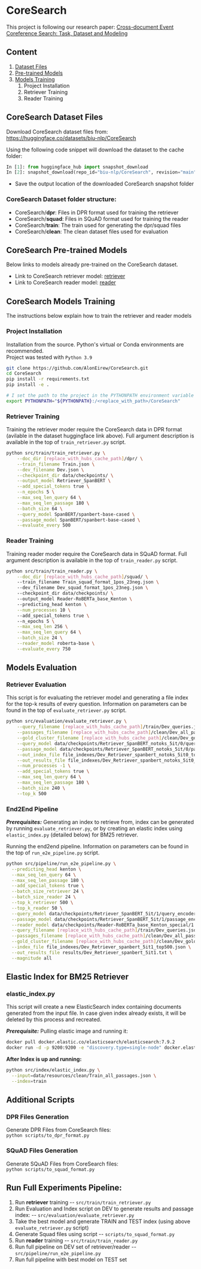 # CoreSearch
This project is following our research paper: [Cross-document Event Coreference Search: Task, Dataset and Modeling](https://arxiv.org/abs/2210.12654)

## Content
1. [Dataset Files](#coresearch-dataset-files)
2. [Pre-trained Models](#coresearch-pre-trained-models)
3. [Models Training](#coresearch-models-training) 
   1. Project Installation
   2. Retriever Training
   3. Reader Training


## CoreSearch Dataset Files
Download CoreSearch dataset files from:</br> 
https://huggingface.co/datasets/biu-nlp/CoreSearch </br>

Using the following code snippet will download the dataset to the cache folder:

```python
In [1]: from huggingface_hub import snapshot_download
In [2]: snapshot_download(repo_id="biu-nlp/CoreSearch", revision="main", repo_type="dataset")
```
* Save the output location of the downloaded CoreSearch snapshot folder

[//]: # (Then place them under the data/resources folder in the root directory </br>)
[//]: # (```bash)
[//]: # (mkdir --parents ./data/resources; mv -v data/tmp/datasets--biu-nlp--CoreSearch/snapshots/1aa21e8da4ab4804816ede85d88d3d5e62024401/* $_)
[//]: # (rm -rf data/tmp/)
[//]: # (```)

### CoreSearch Dataset folder structure:
- CoreSearch/**dpr**: Files in DPR format used for training the retriever
- CoreSearch/**squad**: Files in SQuAD format used for training the reader
- CoreSearch/**train**: The train used for generating the dpr/squad files
- CoreSearch/**clean**: The clean dataset files used for evaluation


## CoreSearch Pre-trained Models
Below links to models already pre-trained on the CoreSearch dataset. </br>
* Link to CoreSearch retriever model: [retriever](https://huggingface.co/biu-nlp/coresearch-retriever-spanbert)
* Link to CoreSearch reader model: [reader](https://huggingface.co/biu-nlp/coresearch-reader-roberta)


## CoreSearch Models Training
The instructions below explain how to train the retriever and reader models

### Project Installation
Installation from the source. Python's virtual or Conda environments are recommended.</br>
Project was tested with `Python 3.9` 

```bash
git clone https://github.com/AlonEirew/CoreSearch.git
cd CoreSearch
pip install -r requirements.txt
pip install -e .

# I set the path to the project in the PYTHONPATH environment variable
export PYTHONPATH="${PYTHONPATH}:/<replace_with_path>/CoreSearch"
```

### Retriever Training
Training the retriever moder require the CoreSearch data in DPR format (avilable in the dataset huggingface link above).
Full argument description is available in the top of `train_retriever.py` script. 
```bash
python src/train/train_retriever.py \
    --doc_dir [replace_with_hubs_cache_path]/dpr/ \
    --train_filename Train.json \
    --dev_filename Dev.json \
    --checkpoint_dir data/checkpoints/ \
    --output_model Retriever_SpanBERT \
    --add_special_tokens true \
    --n_epochs 5 \
    --max_seq_len_query 64 \
    --max_seq_len_passage 180 \
    --batch_size 64 \
    --query_model SpanBERT/spanbert-base-cased \
    --passage_model SpanBERT/spanbert-base-cased \
    --evaluate_every 500
```

### Reader Training
Training reader moder require the CoreSearch data in SQuAD format.
Full argument description is available in the top of `train_reader.py` script.
```bash
python src/train/train_reader.py \
    --doc_dir [replace_with_hubs_cache_path]/squad/ \ 
    --train_filename Train_squad_format_1pos_23neg.json \ 
    --dev_filename Dev_squad_format_1pos_23neg.json \ 
    --checkpoint_dir data/checkpoints/ \ 
    --output_model Reader-RoBERTa_base_Kenton \ 
    --predicting_head kenton \
    --num_processes 10 \ 
    --add_special_tokens true \ 
    --n_epochs 5 \
    --max_seq_len 256 \
    --max_seq_len_query 64 \
    --batch_size 24 \
    --reader_model roberta-base \
    --evaluate_every 750
```

## Models Evaluation
### Retriever Evaluation
This script is for evaluating the retriever model and generating a file index for the top-k results of every question.
Information on parameters can be found in the top of `evaluate_retriever.py` script.

```bash
python src/evaluation/evaluate_retriever.py \
    --query_filename [replace_with_hubs_cache_path]/train/Dev_queries.json \
    --passages_filename [replace_with_hubs_cache_path]/clean/Dev_all_passages.json \
    --gold_cluster_filename [replace_with_hubs_cache_path]/clean/Dev_gold_clusters.json \
    --query_model data/checkpoints/Retriever_SpanBERT_notoks_5it/0/query_encoder \
    --passage_model data/checkpoints/Retriever_SpanBERT_notoks_5it/0/passage_encoder \
    --out_index_file file_indexes/Dev_Retriever_spanbert_notoks_5it0_top500.json \
    --out_results_file file_indexes/Dev_Retriever_spanbert_notoks_5it0_top500_results.txt \
    --num_processes -1 \
    --add_special_tokens true \
    --max_seq_len_query 64 \
    --max_seq_len_passage 180 \
    --batch_size 240 \
    --top_k 500
```

### End2End Pipeline
**_Prerequisites:_** Generating an index to retrieve from, index can be generated by running `evaluate_retriever.py`, or by creating an elastic index using `elastic_index.py` (detailed below) for BM25 retriever.

Running the end2end pipeline.
Information on parameters can be found in the top of `run_e2e_pipeline.py` script.
```bash
python src/pipeline/run_e2e_pipeline.py \
  --predicting_head kenton \
  --max_seq_len_query 64 \
  --max_seq_len_passage 180 \
  --add_special_tokens true \
  --batch_size_retriever 24 \
  --batch_size_reader 24 \
  --top_k_retriever 500 \
  --top_k_reader 50 \
  --query_model data/checkpoints/Retriever_SpanBERT_5it/1/query_encoder \
  --passage_model data/checkpoints/Retriever_SpanBERT_5it/1/passage_encoder \
  --reader_model data/checkpoints/Reader-RoBERTa_base_Kenton_special/1 \
  --query_filename [replace_with_hubs_cache_path]/train/Dev_queries.json \
  --passages_filename [replace_with_hubs_cache_path]/clean/Dev_all_passages.json \
  --gold_cluster_filename [replace_with_hubs_cache_path]/clean/Dev_gold_clusters.json \
  --index_file file_indexes/Dev_Retriever_spanbert_5it1_top500.json \
  --out_results_file results/Dev_Retriever_spanbert_5it1.txt \
  --magnitude all
```

## Elastic Index for BM25 Retriever

### elastic_index.py
This script will create a new ElasticSearch index containing documents generated from the input file.
In case given index already exists, it will be deleted by this process and recreated.

**_Prerequisite:_** Pulling elastic image and running it:
```bash
docker pull docker.elastic.co/elasticsearch/elasticsearch:7.9.2
docker run -d -p 9200:9200 -e "discovery.type=single-node" docker.elastic.co/elasticsearch/elasticsearch:7.9.2
```

**After Index is up and running:**
```bash
python src/index/elastic_index.py \
  --input=data/resources/clean/Train_all_passages.json \
  --index=train
```

## Additional Scripts
### DPR Files Generation
Generate DPR Files from CoreSearch files:<br/>
`python scripts/to_dpr_format.py`

### SQuAD Files Generation
Generate SQuAD Files from CoreSearch files:<br/>
`python scripts/to_squad_format.py`

## Run Full Experiments Pipeline:
1) Run **retriever** training -- `src/train/train_retriever.py`
2) Run Evaluation and Index script on DEV to generate results and passage index: -- `src/evaluation/evaluate_retriever.py`
3) Take the best model and generate TRAIN and TEST index (using above `evaluate_retriever.py` script)
4) Generate Squad files using script -- `scripts/to_squad_format.py`
5) Run **reader** training -- `src/train/train_reader.py`
6) Run full pipeline on DEV set of retriever/reader -- `src/pipeline/run_e2e_pipeline.py`
7) Run full pipeline with best model on TEST set

[//]: # (## Run Demo)

[//]: # (1&#41; Running the Elasticsearch index: </br>)

[//]: # (`#>sudo docker run -d -p 9200:9200 -e "discovery.type=single-node" elasticsearch:7.9.2`)

[//]: # (2&#41; Create elasticsearch index &#40;using BM25 + ElasticSearch or Faiss&#41;)

[//]: # (`#>python src/index/elastic_wiki_index.py --input=../WikipediaToElastic-1.0/file_index --index=wiki`)

[//]: # (3&#41; Running the Rest API Server: </br>)

[//]: # (   * Login to the server and run the Rest API inside a screen instance: )

[//]: # (`#>CUDA_VISIBLE_DEVICES=0 gunicorn --access-logfile - rest_api.application:app -b 0.0.0.0:8081 -k uvicorn.workers.UvicornWorker -t 300`)

[//]: # (5&#41; Running the client: </br>)

[//]: # (   )

